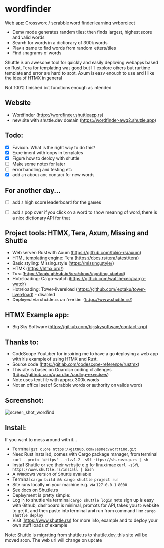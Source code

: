 # wordfinder

Web app: Crossword / scrabble word finder learning webproject

- Demo mode generates random tiles: then finds largest, highest score and valid words
- Search for words in a dictionary of 300k words
- Play a game to find words from random letters/tiles
- Find anagrams of words

Shuttle is an awesome tool for quickly and easily deploying webapps based on Rust,
Tera for templating was good but I'll explore others but runtime template and error are hard to spot,
Axum is easy enough to use and I like the idea of HTMX in general

Not 100% finished but functions enough as intended

## **Website** 

- Wordfinder (https://wordfinder.shuttleapp.rs)
- new site with shuttle.dev domain (https://wordfinder-awq2.shuttle.app)


## **Todo:**

- [x] Favicon. What is the right way to do this? 
- [x] Experiment with loops in templates
- [x] Figure how to deploy with shuttle
- [ ] Make some notes for later
- [ ] error handling and testing etc
- [x] add an about and contact for new words

## **For another day...**
- [ ] add a high score leaderboard for the games
- [ ] add a pop over if you click on a word to show meaning of word, there is a nice dictionary API for that


## **Project tools: HTMX, Tera, Axum, Missing and Shuttle**

- Web server: Rust with Axum (https://github.com/tokio-rs/axum) 
- HTML templating engine: Tera (https://docs.rs/tera/latest/tera)
- Basic styling: Missing.style (https://missing.style/)
- HTMX (https://htmx.org/)
- Tera (https://keats.github.io/tera/docs/#getting-started)
- Hotreloading: Cargo-watch (https://github.com/watchexec/cargo-watch)
- Hotreloading: Tower-livereload (https://github.com/leotaku/tower-livereload) - disabled
- Deployed via shuttle.rs on free tier (https://www.shuttle.rs/)


## **HTMX Example app:**

- Big Sky Software  (https://github.com/bigskysoftware/contact-app) 

## **Thanks to:**

- CodeScope Youtuber for inspiring me to have a go deploying a web app with his example of using HTMX and Rust. 
- Source code (https://gitlab.com/codescope-reference/rustmx)
- This site is based on Guardian coding challenges (https://github.com/guardian/coding-exercises)
- Note uses text file with approx 300k words
- Not an offical set of Scrabble words or authority on valids words

## **Screenshot:**

![screen_shot_wordfind](https://github.com/user-attachments/assets/f6cb1c9c-fd35-4ebe-b64e-ac0d7fff6a6a)

## **Install:**

If you want to mess around with it...

- Terminal `git clone https://github.com/leshec/wordfind.git`
- Need Rust installed, comes with Cargo package manager, from terminal `curl --proto '=https' --tlsv1.2 -sSf https://sh.rustup.rs | sh`
- Install Shuttle or see their website e.g for linux/mac `curl -sSfL https://www.shuttle.rs/install | bash`
- A Windows version of Shuttle available
- Terminal `cargo build && cargo shuttle project run`
- Site runs locally on your machine e.g. via `127.0.0.1:8000`
- See docs on Shuttle.rs 
- Deployment is pretty simple:
- Log in to shuttle via terminal `cargo shuttle login` note sign up is easy with Github, dashboard is minimal, prompts for API, takes you to website to get it, and then paste into terminal and run from command line `cargo shuttle deploy`
- Visit (https://www.shuttle.rs/) for more info, example and to deploy your own stuff loads of example

Note: Shuttle is migrating from shuttle.rs to shuttle.dev, this site will be moved soon. The web url will change on update


